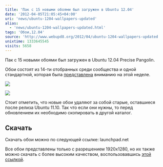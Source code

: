 ```yaml
---
title: 'Пак с 15 новыми обоями был загружен в Ubuntu 12.04'
date: '2012-04-05T21:05:45+04:00'
uri: 'news/ubuntu-1204-wallpapers-updated'
alias: 
  - 'news/ubuntu-1204-wallpapers-updated.html'
tags: 'Обои,12.04'
source: 'http://www.webupd8.org/2012/04/ubuntu-1204-wallpapers-updated.html'
unixtime: 1333645545
visits: 5658
---
```

Пак с 15 новыми обоями был загружен в Ubuntu 12.04 Precise Pangolin.

Обои состоят из 14-ти отобранных среди сообщества и одной стандартной, которая была [представлена](news/ubuntu-12-04-default-wallpaper) вниманию на этой неделе.

[![](img/2012/04/05/21-00/new-wallpaper-ubuntu-12-04-6893490716-o.jpg)](img/2012/04/05/21-00/new-wallpaper-ubuntu-12-04-6893490716-o.jpg)

[![](img/2012/04/05/21-00/ubuntu-wallpaper-7049887135-o.jpg)](img/2012/04/05/21-00/ubuntu-wallpaper-7049887135-o.jpg)

Стоит отметить, что новые обои удаляют за собой старые, оставшиеся после релиза Ubuntu 11.10. Так что если они нужны, то перед обновлением их необходимо скопировать в другой каталог.

## Скачать

Скачать обои можно по следующей ссылке: launchpad.net

Все обои представлены только с разрешением 1920x1280, но их также можно скачать с более высоким качеством, воспользовавшись [этой ссылкой](https://bugs.launchpad.net/ubuntu/+source/ubuntu-wallpapers/+bug/933562/comments/28).
